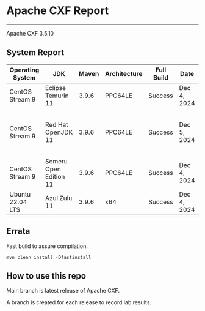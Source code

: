 # Apache CXF Report
--- 

Apache CXF 3.5.10

## System Report

| Operating System    | JDK       | Maven | Architecture | Full Build | Date  | Notes |
|---------------------|-----------|-------|--------------|------------|-------|---------|
| CentOS Stream 9         | Eclipse Temurin 11  | 3.9.6 | PPC64LE      | Success | Dec 4, 2024 | |
| CentOS Stream 9         | Red Hat OpenJDK 11  | 3.9.6 | PPC64LE      | Success | Dec 5, 2024 | Assorted Security errors - x509 (as previously experienced) |
| CentOS Stream 9         | Semeru Open Edition 11  | 3.9.6 | PPC64LE  | Success | Dec 4, 2024 | Failed OSGI Integration Test case |
| Ubuntu 22.04 LTS         | Azul Zulu 11  | 3.9.6 | x64  | Success | Dec 4, 2024 |  |



## Errata


Fast build to assure compilation. 
```
mvn clean install -Dfastinstall
```

## How to use this repo

Main branch is latest release of Apache CXF.

A branch is created for each release to record lab results.
